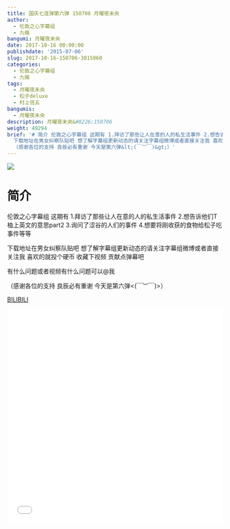 ```yaml
---
title: 国庆七连弹第六弹 150706 月曜夜未央
author:
  - 伦敦之心字幕组
  - 九條
bangumi: 月曜夜未央
date: 2017-10-16 00:00:00
publishdate: '2015-07-06'
slug: 2017-10-16-150706-3015060
categories:
  - 伦敦之心字幕组
  - 九條
tags:
  - 月曜夜未央
  - 松子deluxe
  - 村上信五
bangumis:
  - 月曜夜未央
description: 月曜夜未央&#8226;150706
weight: 49294
brief: '# 简介 伦敦之心字幕组 这期有 1.拜访了那些让人在意的人的私生活事件 2.想告诉他们T桖上英文的意思part2 3.询问了涩谷的人们的事件 4.想要将刚收获的食物给松子吃事件等等
  下载地址在男女纠察队贴吧 想了解字幕组更新动态的请关注字幕组微博或者直接关注我 喜欢的就投个硬币 收藏下视频 贡献点弹幕吧 有什么问题或者视频有什么问题可以@我
  （感谢各位的支持 良辰必有重谢 今天是第六弹&lt;(￣︶￣)&gt;）'
---
```


![](https://i.imgur.com/nXdznTt.jpg)

# 简介  
伦敦之心字幕组 这期有 1.拜访了那些让人在意的人的私生活事件 2.想告诉他们T桖上英文的意思part2 3.询问了涩谷的人们的事件 4.想要将刚收获的食物给松子吃事件等等 


下载地址在男女纠察队贴吧 想了解字幕组更新动态的请关注字幕组微博或者直接关注我 喜欢的就投个硬币 收藏下视频 贡献点弹幕吧


有什么问题或者视频有什么问题可以@我


（感谢各位的支持 良辰必有重谢 今天是第六弹&lt;(￣︶￣)&gt;）

  [BILIBILI](https://www.bilibili.com/video/av3015060/)


<div class="vcontainer">  <iframe class='video' src="//www.bilibili.com/blackboard/player.html?aid=3015060" width="100%" height="500" frameborder="0" allowfullscreen="allowfullscreen"></iframe></div>
